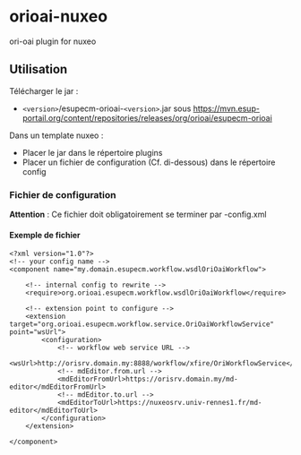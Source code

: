orioai-nuxeo
============

ori-oai plugin for nuxeo

## Utilisation

Télécharger le jar :
*  `<version>`/esupecm-orioai-`<version>`.jar sous https://mvn.esup-portail.org/content/repositories/releases/org/orioai/esupecm-orioai

Dans un template nuxeo :
*  Placer le jar dans le répertoire plugins
*  Placer un fichier de configuration (Cf. di-dessous) dans le répertoire config

### Fichier de configuration

**Attention** : Ce fichier doit obligatoirement se terminer par -config.xml

#### Exemple de fichier

	<?xml version="1.0"?>
	<!-- your config name -->
	<component name="my.domain.esupecm.workflow.wsdlOriOaiWorkflow">
	
		<!-- internal config to rewrite -->
		<require>org.orioai.esupecm.workflow.wsdlOriOaiWorkflow</require>
	
		<!-- extension point to configure -->
		<extension target="org.orioai.esupecm.workflow.service.OriOaiWorkflowService" point="wsUrl">
			<configuration>
				<!-- workflow web service URL -->
				<wsUrl>http://orisrv.domain.my:8888/workflow/xfire/OriWorkflowService</wsUrl>
				<!-- mdEditor.from.url -->
				<mdEditorFromUrl>https://orisrv.domain.my/md-editor</mdEditorFromUrl>
				<!-- mdEditor.to.url -->
				<mdEditorToUrl>https://nuxeosrv.univ-rennes1.fr/md-editor</mdEditorToUrl>
			</configuration>
		</extension>
	
	</component>
